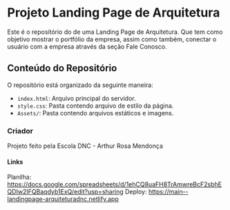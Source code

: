 # Projeto Landing Page de Arquitetura

Este é o repositório do de uma Landing Page de Arquitetura. Que tem como objetivo mostrar o portfólio da empresa, assim como também, conectar o usuário com a empresa através da seção Fale Conosco.

## Conteúdo do Repositório

O repositório está organizado da seguinte maneira:

- `index.html`: Arquivo principal do servidor.
- `style.css`: Pasta contendo arquivo de estilo da página.
- `Assets/`: Pasta contendo arquivos estáticos e imagens.


### Criador

Projeto feito pela Escola DNC - Arthur Rosa Mendonça

#### Links

Planilha: https://docs.google.com/spreadsheets/d/1ehCQ8uaFH8TrAmwreBcF2sbhEQDIw2IFQBaqdyb1ExQ/edit?usp=sharing
Deploy: https://main--landingpage-arquiteturadnc.netlify.app
